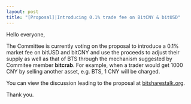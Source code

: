 ```yaml
---
layout: post
title: "[Proposal]|Introducing 0.1% trade fee on BitCNY & bitUSD"
---
```


Hello everyone,

The Committee is currently voting on the proposal to introduce a 0.1% market fee on bitUSD and bitCNY and use the proceeds to adjust their supply as well as that of BTS through the mechanism suggested by Commitee member **bitcrab**. For example, when a trader would get 1000 CNY by selling another asset, e.g. BTS, 1 CNY will be charged.

You can view the discussion leading to the proposal at [bitsharestalk.org](https://bitsharestalk.org/index.php?topic=26072.0).

Thank you.